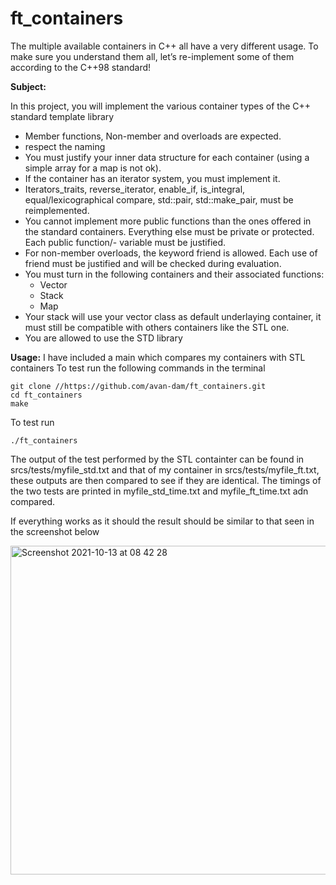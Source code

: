 # ft_containers

The multiple available containers in C++ all have a very different usage. 
To make sure you understand them all, let’s re-implement some of them according to the C++98 standard!


**Subject:**

In this project, you will implement the various container types of the C++ standard template library
- Member functions, Non-member and overloads are expected.
- respect the naming
- You must justify your inner data structure for each container (using a simple array for a map is not ok).
- If the container has an iterator system, you must implement it. 
- Iterators_traits, reverse_iterator, enable_if, is_integral, equal/lexicographical compare, std::pair, std::make_pair, must be reimplemented.
- You cannot implement more public functions than the ones offered in the standard containers. Everything else must be private or protected. Each public function/- variable must be justified.
- For non-member overloads, the keyword friend is allowed. Each use of friend must be justified and will be checked during evaluation.
- You must turn in the following containers and their associated functions:
  - Vector
  - Stack
  - Map
- Your stack will use your vector class as default underlaying container, it must still be compatible with others containers like the STL one.
- You are allowed to use the STD library

**Usage:**
I have included a main which compares my containers with STL containers
To test run the following commands in the terminal

```
git clone //https://github.com/avan-dam/ft_containers.git
cd ft_containers
make
```

To test run
```
./ft_containers
```

The output of the test performed by the STL containter can be found in srcs/tests/myfile_std.txt and that of my container in srcs/tests/myfile_ft.txt, these outputs are then compared to see if they are identical. The timings of the two tests are printed in myfile_std_time.txt and myfile_ft_time.txt adn compared.

If everything works as it should the result should be similar to that seen in the screenshot below

<img width="526" alt="Screenshot 2021-10-13 at 08 42 28" src="https://user-images.githubusercontent.com/61982496/137080823-028fe083-f364-433d-8196-1cf92d8f869f.png">
